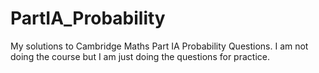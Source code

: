 # PartIA_Probability
My solutions to Cambridge Maths Part IA Probability Questions. I am not doing the course but I am just doing the questions for practice.
